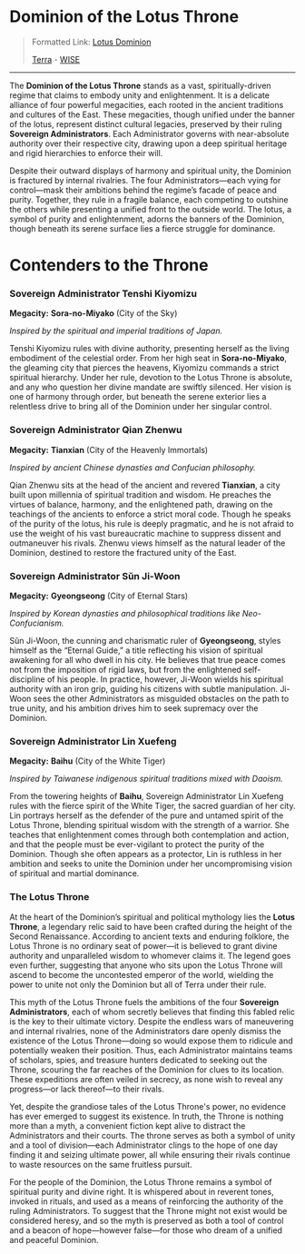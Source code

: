 # Dominion of the Lotus Throne
> Formatted Link: [Lotus Dominion](🌏LotusDominion.md)
>
> [Terra](🌎Terra.md) - [WISE](🏛WISE🌎.md)

---

The **Dominion of the Lotus Throne** stands as a vast, spiritually-driven regime that claims to embody unity and enlightenment. It is a delicate alliance of four powerful megacities, each rooted in the ancient traditions and cultures of the East. These megacities, though unified under the banner of the lotus, represent distinct cultural legacies, preserved by their ruling **Sovereign Administrators**. Each Administrator governs with near-absolute authority over their respective city, drawing upon a deep spiritual heritage and rigid hierarchies to enforce their will.

Despite their outward displays of harmony and spiritual unity, the Dominion is fractured by internal rivalries. The four Administrators—each vying for control—mask their ambitions behind the regime’s facade of peace and purity. Together, they rule in a fragile balance, each competing to outshine the others while presenting a unified front to the outside world. The lotus, a symbol of purity and enlightenment, adorns the banners of the Dominion, though beneath its serene surface lies a fierce struggle for dominance.

# Contenders to the Throne

### Sovereign Administrator Tenshi Kiyomizu

**Megacity:** **Sora-no-Miyako** (City of the Sky)

*Inspired by the spiritual and imperial traditions of Japan.*

Tenshi Kiyomizu rules with divine authority, presenting herself as the living embodiment of the celestial order. From her high seat in **Sora-no-Miyako**, the gleaming city that pierces the heavens, Kiyomizu commands a strict spiritual hierarchy. Under her rule, devotion to the Lotus Throne is absolute, and any who question her divine mandate are swiftly silenced. Her vision is one of harmony through order, but beneath the serene exterior lies a relentless drive to bring all of the Dominion under her singular control.

### Sovereign Administrator Qian Zhenwu

**Megacity:** **Tianxian** (City of the Heavenly Immortals)

*Inspired by ancient Chinese dynasties and Confucian philosophy.*

Qian Zhenwu sits at the head of the ancient and revered **Tianxian**, a city built upon millennia of spiritual tradition and wisdom. He preaches the virtues of balance, harmony, and the enlightened path, drawing on the teachings of the ancients to enforce a strict moral code. Though he speaks of the purity of the lotus, his rule is deeply pragmatic, and he is not afraid to use the weight of his vast bureaucratic machine to suppress dissent and outmaneuver his rivals. Zhenwu views himself as the natural leader of the Dominion, destined to restore the fractured unity of the East.

### Sovereign Administrator Sŭn Ji-Woon

**Megacity:** **Gyeongseong** (City of Eternal Stars)  

*Inspired by Korean dynasties and philosophical traditions like Neo-Confucianism.*

Sŭn Ji-Woon, the cunning and charismatic ruler of **Gyeongseong**, styles himself as the “Eternal Guide,” a title reflecting his vision of spiritual awakening for all who dwell in his city. He believes that true peace comes not from the imposition of rigid laws, but from the enlightened self-discipline of his people. In practice, however, Ji-Woon wields his spiritual authority with an iron grip, guiding his citizens with subtle manipulation. Ji-Woon sees the other Administrators as misguided obstacles on the path to true unity, and his ambition drives him to seek supremacy over the Dominion.

### Sovereign Administrator Lin Xuefeng

**Megacity:** **Baihu** (City of the White Tiger)

*Inspired by Taiwanese indigenous spiritual traditions mixed with Daoism.*

From the towering heights of **Baihu**, Sovereign Administrator Lin Xuefeng rules with the fierce spirit of the White Tiger, the sacred guardian of her city. Lin portrays herself as the defender of the pure and untamed spirit of the Lotus Throne, blending spiritual wisdom with the strength of a warrior. She teaches that enlightenment comes through both contemplation and action, and that the people must be ever-vigilant to protect the purity of the Dominion. Though she often appears as a protector, Lin is ruthless in her ambition and seeks to unite the Dominion under her uncompromising vision of spiritual and martial dominance.

### The Lotus Throne

At the heart of the Dominion’s spiritual and political mythology lies the **Lotus Throne**, a legendary relic said to have been crafted during the height of the Second Renaissance. According to ancient texts and enduring folklore, the Lotus Throne is no ordinary seat of power—it is believed to grant divine authority and unparalleled wisdom to whomever claims it. The legend goes even further, suggesting that anyone who sits upon the Lotus Throne will ascend to become the uncontested emperor of the world, wielding the power to unite not only the Dominion but all of Terra under their rule.

This myth of the Lotus Throne fuels the ambitions of the four **Sovereign Administrators**, each of whom secretly believes that finding this fabled relic is the key to their ultimate victory. Despite the endless wars of maneuvering and internal rivalries, none of the Administrators dare openly dismiss the existence of the Lotus Throne—doing so would expose them to ridicule and potentially weaken their position. Thus, each Administrator maintains teams of scholars, spies, and treasure hunters dedicated to seeking out the Throne, scouring the far reaches of the Dominion for clues to its location. These expeditions are often veiled in secrecy, as none wish to reveal any progress—or lack thereof—to their rivals.

Yet, despite the grandiose tales of the Lotus Throne's power, no evidence has ever emerged to suggest its existence. In truth, the Throne is nothing more than a myth, a convenient fiction kept alive to distract the Administrators and their courts. The throne serves as both a symbol of unity and a tool of division—each Administrator clings to the hope of one day finding it and seizing ultimate power, all while ensuring their rivals continue to waste resources on the same fruitless pursuit.

For the people of the Dominion, the Lotus Throne remains a symbol of spiritual purity and divine right. It is whispered about in reverent tones, invoked in rituals, and used as a means of reinforcing the authority of the ruling Administrators. To suggest that the Throne might not exist would be considered heresy, and so the myth is preserved as both a tool of control and a beacon of hope—however false—for those who dream of a unified and peaceful Dominion.